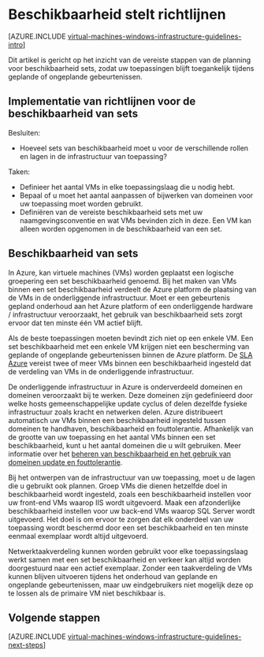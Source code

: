 <properties
    pageTitle="Beschikbaarheid stelt richtlijnen | Microsoft Azure"
    description="Informatie over de belangrijkste ontwerp en de implementatie richtlijnen voor de implementatie van beschikbaarheid Sets in Azure infrastructuurservices."
    documentationCenter=""
    services="virtual-machines-windows"
    authors="iainfoulds"
    manager="timlt"
    editor=""
    tags="azure-resource-manager"/>

<tags
    ms.service="virtual-machines-windows"
    ms.workload="infrastructure-services"
    ms.tgt_pltfrm="vm-windows"
    ms.devlang="na"
    ms.topic="article"
    ms.date="09/08/2016"
    ms.author="iainfou"/>

# <a name="availability-sets-guidelines"></a>Beschikbaarheid stelt richtlijnen

[AZURE.INCLUDE [virtual-machines-windows-infrastructure-guidelines-intro](../../includes/virtual-machines-windows-infrastructure-guidelines-intro.md)] 

Dit artikel is gericht op het inzicht van de vereiste stappen van de planning voor beschikbaarheid sets, zodat uw toepassingen blijft toegankelijk tijdens geplande of ongeplande gebeurtenissen.

## <a name="implementation-guidelines-for-availability-sets"></a>Implementatie van richtlijnen voor de beschikbaarheid van sets

Besluiten:

- Hoeveel sets van beschikbaarheid moet u voor de verschillende rollen en lagen in de infrastructuur van toepassing?

Taken:

- Definieer het aantal VMs in elke toepassingslaag die u nodig hebt.
- Bepaal of u moet het aantal aanpassen of bijwerken van domeinen voor uw toepassing moet worden gebruikt.
- Definiëren van de vereiste beschikbaarheid sets met uw naamgevingsconventie en wat VMs bevinden zich in deze. Een VM kan alleen worden opgenomen in de beschikbaarheid van een set. 

## <a name="availability-sets"></a>Beschikbaarheid van sets

In Azure, kan virtuele machines (VMs) worden geplaatst een logische groepering een set beschikbaarheid genoemd. Bij het maken van VMs binnen een set beschikbaarheid verdeelt de Azure platform de plaatsing van de VMs in de onderliggende infrastructuur. Moet er een gebeurtenis gepland onderhoud aan het Azure platform of een onderliggende hardware / infrastructuur veroorzaakt, het gebruik van beschikbaarheid sets zorgt ervoor dat ten minste één VM actief blijft.

Als de beste toepassingen moeten bevindt zich niet op een enkele VM. Een set beschikbaarheid met een enkele VM krijgen niet een bescherming van geplande of ongeplande gebeurtenissen binnen de Azure platform. De [SLA Azure](https://azure.microsoft.com/support/legal/sla/virtual-machines) vereist twee of meer VMs binnen een beschikbaarheid ingesteld dat de verdeling van VMs in de onderliggende infrastructuur.

De onderliggende infrastructuur in Azure is onderverdeeld domeinen en domeinen veroorzaakt bij te werken. Deze domeinen zijn gedefinieerd door welke hosts gemeenschappelijke update cyclus of delen dezelfde fysieke infrastructuur zoals kracht en netwerken delen. Azure distribueert automatisch uw VMs binnen een beschikbaarheid ingesteld tussen domeinen te handhaven, beschikbaarheid en fouttolerantie. Afhankelijk van de grootte van uw toepassing en het aantal VMs binnen een set beschikbaarheid, kunt u het aantal domeinen die u wilt gebruiken. Meer informatie over het [beheren van beschikbaarheid en het gebruik van domeinen update en fouttolerantie](virtual-machines-windows-manage-availability.md).

Bij het ontwerpen van de infrastructuur van uw toepassing, moet u de lagen die u gebruikt ook plannen. Groep VMs die dienen hetzelfde doel in beschikbaarheid wordt ingesteld, zoals een beschikbaarheid instellen voor uw front-end VMs waarop IIS wordt uitgevoerd. Maak een afzonderlijke beschikbaarheid instellen voor uw back-end VMs waarop SQL Server wordt uitgevoerd. Het doel is om ervoor te zorgen dat elk onderdeel van uw toepassing wordt beschermd door een set beschikbaarheid en ten minste eenmaal exemplaar wordt altijd uitgevoerd.

Netwerktaakverdeling kunnen worden gebruikt voor elke toepassingslaag werkt samen met een set beschikbaarheid en verkeer kan altijd worden doorgestuurd naar een actief exemplaar. Zonder een taakverdeling de VMs kunnen blijven uitvoeren tijdens het onderhoud van geplande en ongeplande gebeurtenissen, maar uw eindgebruikers niet mogelijk deze op te lossen als de primaire VM niet beschikbaar is.


## <a name="next-steps"></a>Volgende stappen
[AZURE.INCLUDE [virtual-machines-windows-infrastructure-guidelines-next-steps](../../includes/virtual-machines-windows-infrastructure-guidelines-next-steps.md)] 